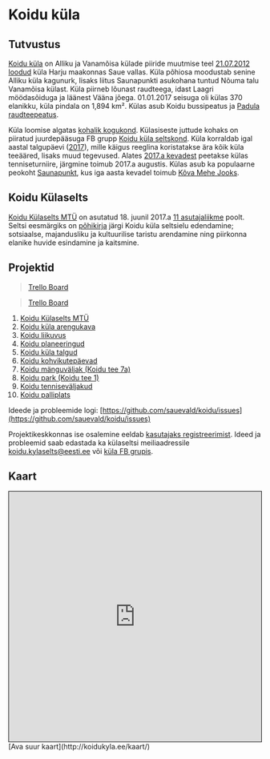 # Koidu küla

## Tutvustus

[Koidu küla](https://medium.com/koidu) on Alliku ja Vanamõisa külade piiride muutmise teel [21.07.2012 loodud](https://www.riigiteataja.ee/akt/118072012005) küla Harju maakonnas Saue vallas. Küla põhiosa moodustab senine Alliku küla kagunurk, lisaks liitus Saunapunkti asukohana tuntud Nõuma talu Vanamõisa külast. Küla piirneb lõunast raudteega, idast Laagri möödasõiduga ja läänest Vääna jõega. 01.01.2017 seisuga oli külas 370 elanikku, küla pindala on 1,894 km². Külas asub Koidu bussipeatus ja [Padula raudteepeatus](https://et.wikipedia.org/wiki/Padula_raudteepeatus). 

Küla loomise algatas [kohalik kogukond](https://www.facebook.com/koidu). Külasiseste juttude kohaks on piiratud juurdepääsuga FB grupp [Koidu küla seltskond](https://www.facebook.com/groups/koidu/). Küla korraldab igal aastal talgupäevi ([2017](https://www.facebook.com/pg/koidu/photos/?tab=album&album_id=1528208410546077)), mille käigus reeglina koristatakse ära kõik küla teeääred, lisaks muud tegevused. Alates [2017.a kevadest](https://www.facebook.com/pg/koidu/photos/?tab=album&album_id=1551307594902825) peetakse külas tenniseturniire, järgmine toimub 2017.a augustis. Külas asub ka populaarne peokoht [Saunapunkt](http://www.saunapunkt.ee/), kus iga aasta kevadel toimub [Kõva Mehe Jooks](https://www.stamina.ee/kovamees).

## Koidu Külaselts

[Koidu Külaselts MTÜ](/selts/) on asutatud 18. juunil 2017.a [11 asutajaliikme](/selts/liikmed.md) poolt. Seltsi eesmärgiks on [põhikirja](/selts/pohikiri_80419983_689415.pdf) järgi Koidu küla seltsielu edendamine; sotsiaalse, majandusliku ja kultuurilise taristu arendamine ning piirkonna elanike huvide esindamine ja kaitsmine.

## Projektid

<blockquote class="trello-board-compact">
  <a href="https://trello.com/b/4aElLaga/koidu-m%C3%A4nguv%C3%A4ljak">Trello Board</a>
</blockquote>
<blockquote class="trello-board-compact">
  <a href="https://trello.com/b/M3HkaOgT/koidu-palliplats">Trello Board</a>
</blockquote>
<script src="https://p.trellocdn.com/embed.min.js"></script>

1. [Koidu Külaselts MTÜ](https://github.com/sauevald/koidu/projects/5)
1. [Koidu küla arengukava](https://github.com/sauevald/koidu/projects/11)
1. [Koidu liikuvus](https://github.com/sauevald/koidu/projects/7)
1. [Koidu planeeringud](https://github.com/sauevald/koidu/projects/9)
1. [Koidu küla talgud](https://github.com/sauevald/koidu/projects/6)
1. [Koidu kohvikutepäevad](https://github.com/sauevald/koidu/projects/12)
1. [Koidu mänguväljak (Koidu tee 7a)](https://github.com/sauevald/koidu/projects/1)
1. [Koidu park (Koidu tee 1)](https://github.com/sauevald/koidu/projects/2)
1. [Koidu tenniseväljakud](https://github.com/sauevald/koidu/projects/3)
1. [Koidu palliplats](https://github.com/sauevald/koidu/projects/4)

Ideede ja probleemide logi: [https://github.com/sauevald/koidu/issues](https://github.com/sauevald/koidu/issues)

Projektikeskkonnas ise osalemine eeldab [kasutajaks registreerimist](https://github.com/join). Ideed ja probleemid saab edastada ka külaseltsi meiliaadressile koidu.kylaselts@eesti.ee või [küla FB grupis](https://www.facebook.com/groups/koidu/).

## Kaart

<iframe height='500px' width='100%' frameborder='0' src='http://koidukyla.ee/kaart/' style='border: 1px solid black'></iframe>
[Ava suur kaart](http://koidukyla.ee/kaart/)
